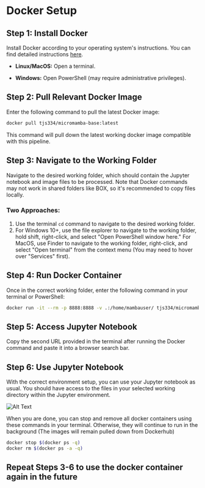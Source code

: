 # Docker Setup

## Step 1: Install Docker

Install Docker according to your operating system's instructions. You can find detailed instructions [here](https://docs.docker.com/engine/install/).

- **Linux/MacOS:**
  Open a terminal.

- **Windows:**
  Open PowerShell (may require administrative privileges).

## Step 2: Pull Relevant Docker Image

Enter the following command to pull the latest Docker image:

```bash
docker pull tjs334/micromamba-base:latest
```
This command will pull down the latest working docker image compatible with this pipeline.

## Step 3: Navigate to the Working Folder

Navigate to the desired working folder, which should contain the Jupyter notebook and image files to be processed. Note that Docker commands may not work in shared folders like BOX, so it's recommended to copy files locally.

### Two Approaches:

1. Use the terminal `cd` command to navigate to the desired working folder.
2. For Windows 10+, use the file explorer to navigate to the working folder, hold shift, right-click, and select "Open PowerShell window here." For MacOS, use Finder to navigate to the working folder, right-click, and select "Open terminal" from the context menu (You may need to hover over "Services" first).

## Step 4: Run Docker Container

Once in the correct working folder, enter the following command in your terminal or PowerShell:

```bash
docker run -it --rm -p 8888:8888 -v .:/home/mambauser/ tjs334/micromamba-base:latest
```

## Step 5: Access Jupyter Notebook

Copy the second URL provided in the terminal after running the Docker command and paste it into a browser search bar.

## Step 6: Use Jupyter Notebook

With the correct environment setup, you can use your Jupyter notebook as usual. You should have access to the files in your selected working directory within the Jupyter environment.

![Alt Text](https://github.com/tylerslonecki/pipeline_test/blob/main/config/jupyter_example.PNG)

When you are done, you can stop and remove all docker containers using these commands in your terminal. Otherwise, they will continue to run in the background (The images will remain pulled down from Dockerhub)

```bash
docker stop $(docker ps -q)
docker rm $(docker ps -a -q)
```

## Repeat Steps 3-6 to use the docker container again in the future
